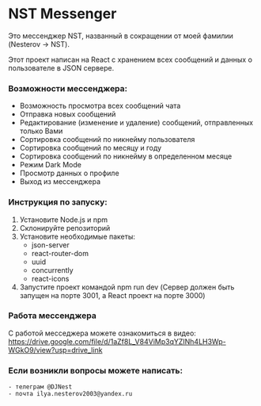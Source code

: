 # NST Messenger

Это мессенджер NST, названный в сокращении от моей фамилии (Nesterov -> NST).

Этот проект написан на React с хранением всех сообщений и данных о пользователе в JSON сервере.

### Возможности мессенджера:
- Возможность просмотра всех сообщений чата
- Отправка новых сообщений
- Редактирование (изменение и удаление) сообщений, отправленных только Вами
- Сортировка сообщений по никнейму пользователя
- Сортировка сообщений по месяцу и году
- Сортировка сообщений по никнейму в определенном месяце
- Режим Dark Mode
- Просмотр данных о профиле
- Выход из мессенджера

### Инструкция по запуску:
1. Установите Node.js и npm
2. Склонируйте репозиторий
3. Установите необходимые пакеты:
    - json-server
    - react-router-dom
    - uuid
    - concurrently
    - react-icons
4. Запустите проект командой npm run dev
   (Сервер должен быть запущен на порте 3001, а React проект на порте 3000)

### Работа мессенджера 
С работой месседжера можете ознакомиться в видео: https://drive.google.com/file/d/1aZf8L_V84ViMp3qYZINh4LH3Wp-WGkO9/view?usp=drive_link

### Если возникли вопросы можете написать:
    - телеграм @DJNest 
    - почта ilya.nesterov2003@yandex.ru
